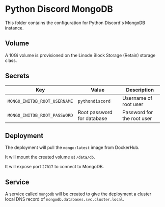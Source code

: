 # Python Discord MongoDB
This folder contains the configuration for Python Discord's MongoDB instance.

## Volume
A 10Gi volume is provisioned on the Linode Block Storage (Retain) storage class.

## Secrets
| Key                          | Value                      | Description                     |
| ---------------------------- | -------------------------- | ------------------------------- |
| `MONGO_INITDB_ROOT_USERNAME` | `pythondiscord`            | Username of root user           |
| `MONGO_INITDB_ROOT_PASSWORD` | Root password for database | Password for the root user      |


## Deployment
The deployment will pull the `mongo:latest` image from DockerHub.

It will mount the created volume at `/data/db`.

It will expose port `27017` to connect to MongoDB.

## Service
A service called `mongodb` will be created to give the deployment a cluster local DNS record of `mongodb.databases.svc.cluster.local`.
